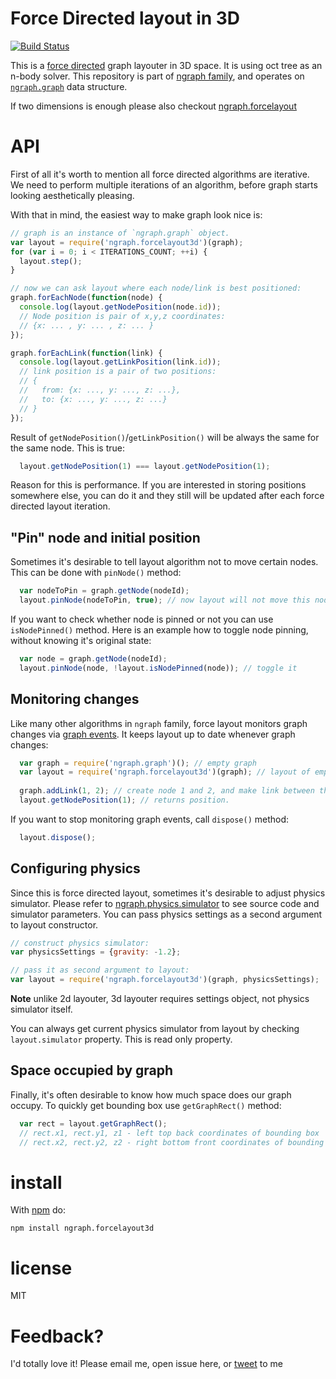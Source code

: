 Force Directed layout in 3D
==========================
[![Build Status](https://travis-ci.org/anvaka/ngraph.forcelayout3d.png?branch=master)](https://travis-ci.org/anvaka/ngraph.forcelayout3d)

This is a [force directed](http://en.wikipedia.org/wiki/Force-directed_graph_drawing) graph layouter in 3D space. It is using oct tree as an n-body solver. This repository is part of [ngraph family](https://github.com/anvaka/ngraph), and operates on [`ngraph.graph`](https://github.com/anvaka/ngraph.graph) data structure.

If two dimensions is enough please also checkout [ngraph.forcelayout](https://github.com/anvaka/ngraph.forcelayout)

# API

First of all it's worth to mention all force directed algorithms are iterative. We need to perform multiple iterations of an algorithm, before graph starts looking aesthetically pleasing.

With that in mind, the easiest way to make graph look nice is:

``` js
// graph is an instance of `ngraph.graph` object.
var layout = require('ngraph.forcelayout3d')(graph); 
for (var i = 0; i < ITERATIONS_COUNT; ++i) {
  layout.step();
}

// now we can ask layout where each node/link is best positioned:
graph.forEachNode(function(node) {
  console.log(layout.getNodePosition(node.id));
  // Node position is pair of x,y,z coordinates:
  // {x: ... , y: ... , z: ... }
});

graph.forEachLink(function(link) {
  console.log(layout.getLinkPosition(link.id));
  // link position is a pair of two positions:
  // { 
  //   from: {x: ..., y: ..., z: ...}, 
  //   to: {x: ..., y: ..., z: ...} 
  // }
});
```


Result of `getNodePosition()`/`getLinkPosition()` will be always the same for the same node. This is true:

``` js
  layout.getNodePosition(1) === layout.getNodePosition(1);
```

Reason for this is performance. If you are interested in storing positions somewhere else, you can do it and they still will be updated after each force directed layout iteration.

## "Pin" node and initial position

Sometimes it's desirable to tell layout algorithm not to move certain nodes. This can be done with `pinNode()` method:

``` js
  var nodeToPin = graph.getNode(nodeId);
  layout.pinNode(nodeToPin, true); // now layout will not move this node
```

If you want to check whether node is pinned or not you can use `isNodePinned()` method. Here is an example how to toggle node pinning, without knowing it's original state:

``` js
  var node = graph.getNode(nodeId);
  layout.pinNode(node, !layout.isNodePinned(node)); // toggle it
```

## Monitoring changes

Like many other algorithms in `ngraph` family, force layout monitors graph changes via [graph events](https://github.com/anvaka/ngraph.graph#listening-to-events). It keeps layout up to date whenever graph changes:

``` js
  var graph = require('ngraph.graph')(); // empty graph
  var layout = require('ngraph.forcelayout3d')(graph); // layout of empty graph
  
  graph.addLink(1, 2); // create node 1 and 2, and make link between them
  layout.getNodePosition(1); // returns position. 
```

If you want to stop monitoring graph events, call `dispose()` method:
``` js
  layout.dispose();
```
  
## Configuring physics

Since this is force directed layout, sometimes it's desirable to adjust physics simulator. Please refer to [ngraph.physics.simulator](https://github.com/anvaka/ngraph.physics.simulator) to see source code and simulator parameters. You can pass physics settings as a second argument to layout constructor.

``` js
// construct physics simulator:
var physicsSettings = {gravity: -1.2};

// pass it as second argument to layout:
var layout = require('ngraph.forcelayout3d')(graph, physicsSettings);
```

 **Note** unlike 2d layouter, 3d layouter requires settings object, not physics simulator itself.

You can always get current physics simulator from layout by checking `layout.simulator` property. This is read only property.

## Space occupied by graph

Finally, it's often desirable to know how much space does our graph occupy. To quickly get bounding box use `getGraphRect()` method:

``` js
  var rect = layout.getGraphRect();
  // rect.x1, rect.y1, z1 - left top back coordinates of bounding box
  // rect.x2, rect.y2, z2 - right bottom front coordinates of bounding box
```

# install

With [npm](https://npmjs.org) do:

```
npm install ngraph.forcelayout3d
```

# license

MIT

# Feedback?

I'd totally love it! Please email me, open issue here, or [tweet](https://twitter.com/anvaka) to me
